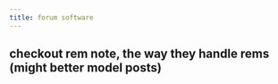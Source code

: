 ```yaml
---
title: forum software
---
```


## checkout rem note, the way they handle rems (might better model posts)
